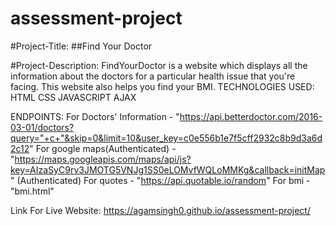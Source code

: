 # assessment-project
#Project-Title: ##Find Your Doctor

#Project-Description: FindYourDoctor is a website which displays all the information about the doctors for a particular health issue that you're facing. This website also helps you find your BMI.
TECHNOLOGIES USED: HTML CSS JAVASCRIPT AJAX

ENDPOINTS: For Doctors' Information - "https://api.betterdoctor.com/2016-03-01/doctors?query="+c+"&skip=0&limit=10&user_key=c0e556b1e7f5cff2932c8b9d3a6d2c12"
 For google maps(Authenticated) - "https://maps.googleapis.com/maps/api/js?key=AIzaSyC9rv3JMOTG5VNJg1SS0eLOMvfWQLoMMKg&callback=initMap" (Authenticated)
For quotes - "https://api.quotable.io/random"
For bmi - "bmi.html"

Link For Live Website: https://agamsingh0.github.io/assessment-project/
